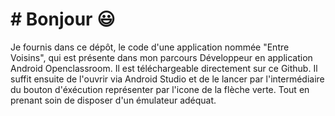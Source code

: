 # # Bonjour 😃


Je fournis dans ce dépôt, le code d'une application nommée "Entre Voisins", qui est présente dans mon parcours Développeur en application Android Openclassroom. Il est téléchargeable directement sur ce Github. Il suffit ensuite de l'ouvrir via Android Studio et de le lancer par l'intermédiaire du bouton d'éxécution représenter par l'icone de la flèche verte. Tout en prenant soin de disposer d'un émulateur adéquat.
